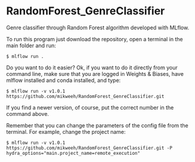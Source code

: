 # RandomForest_GenreClassifier
Genre classifier through Random Forest algorithm developed with MLflow.

To run this program just download the repository, open a terminal in the main folder and run:

`$ mlflow run .`

Do you want to do it easier? Ok, if you want to do it directly from your command line, make sure that you are logged in Weights & Biases, have mlflow installed and conda installed, and type:

`$ mlflow run -v v1.0.1 https://github.com/mikweeh/RandomForest_GenreClassifier.git`

If you find a newer version, of course, put the correct number in the command above.

Remember that you can change the parameters of the config file from the terminal. For example, change the project name:

`$ mlflow run -v v1.0.1 https://github.com/mikweeh/RandomForest_GenreClassifier.git -P hydra_options="main.project_name=remote_execution"`
